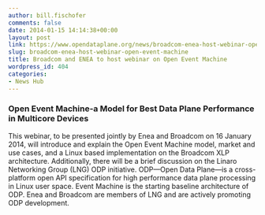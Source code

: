 ```yaml
---
author: bill.fischofer
comments: false
date: 2014-01-15 14:14:38+00:00
layout: post
link: https://www.opendataplane.org/news/broadcom-enea-host-webinar-open-event-machine/
slug: broadcom-enea-host-webinar-open-event-machine
title: Broadcom and ENEA to host webinar on Open Event Machine
wordpress_id: 404
categories:
- News Hub
---
```


### Open Event Machine-a Model for Best Data Plane Performance in Multicore Devices


This webinar, to be presented jointly by Enea and Broadcom on 16 January 2014, will introduce and explain the Open Event Machine model, market and use cases, and a Linux based implementation on the Broadcom XLP architecture. Additionally, there will be a brief discussion on the Linaro Networking Group (LNG) ODP initiative. ODP—Open Data Plane—is a cross-platform open API specification for high performance data plane processing in Linux user space. Event Machine is the starting baseline architecture of ODP. Enea and Broadcom are members of LNG and are actively promoting ODP development.

